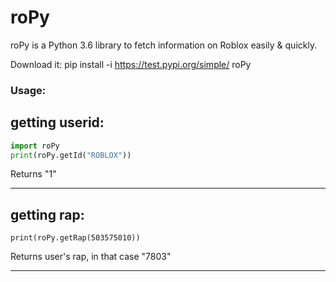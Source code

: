 # roPy
roPy is a Python 3.6 library to fetch information on Roblox easily &amp; quickly.

Download it:
pip install -i https://test.pypi.org/simple/ roPy


### Usage:

## getting userid:
```python
import roPy
print(roPy.getId("ROBLOX"))
```
Returns "1"
<hr>

## getting rap:
```import roPy
print(roPy.getRap(503575010))
```
Returns user's rap, in that case "7803"
<hr>

## 
